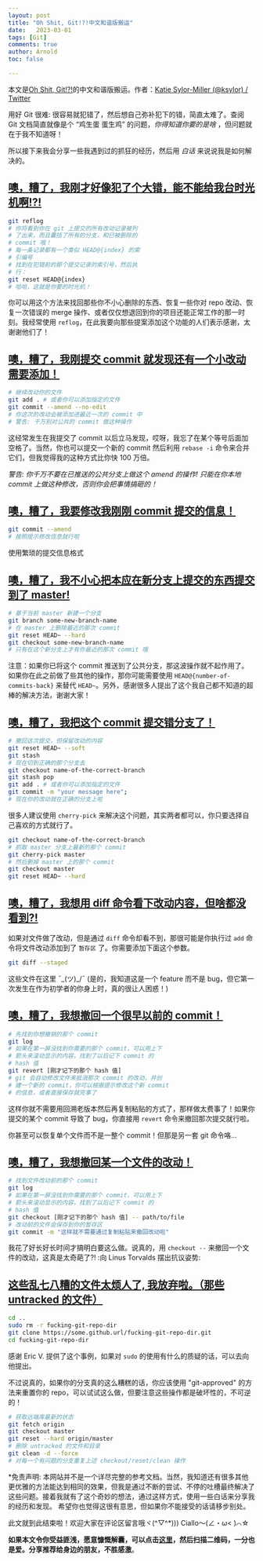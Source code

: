 ```yaml
---
layout: post
title: "Oh Shit, Git!?!中文和谐版搬运"
date:   2023-03-01
tags: [Git]
comments: true
author: Arnold
toc: false

---
```


本文是[Oh Shit, Git!?!](https://ohshitgit.com/en)的中文和谐版搬运。作者：[Katie Sylor-Miller (@ksylor) / Twitter](https://twitter.com/ksylor)

<!-- more -->

用好 Git 很难: 很容易就犯错了，然后想自己弥补犯下的错，简直太难了。查阅 Git 文档简直就像是个 “鸡生蛋 蛋生鸡” 的问题，*你得知道你要的是啥* ，但问题就在于我不知道呀！

所以接下来我会分享一些我遇到过的抓狂的经历，然后用 *白话* 来说说我是如何解决的。

## [噢，糟了，我刚才好像犯了个大错，能不能给我台时光机啊!?!](https://dangitgit.com/zh#magic-time-machine)

```bash
git reflog
# 你将看到你在 git 上提交的所有改动记录被列
# 了出来，而且囊括了所有的分支，和已被删除的
# commit 哦！
# 每一条记录都有一个类似 HEAD@{index} 的索
# 引编号
# 找到在犯错前的那个提交记录的索引号，然后执
# 行：
git reset HEAD@{index}
# 哈哈，这就是你要的时光机！
```

你可以用这个方法来找回那些你不小心删除的东西、恢复一些你对 repo 改动、恢复一次错误的 merge 操作、或者仅仅想退回到你的项目还能正常工作的那一时刻。我经常使用 `reflog`，在此我要向那些提案添加这个功能的人们表示感谢，太谢谢他们了！

## [噢，糟了，我刚提交 commit 就发现还有一个小改动需要添加！](https://dangitgit.com/zh#change-last-commit)

```bash
# 继续改动你的文件
git add . # 或者你可以添加指定的文件
git commit --amend --no-edit
# 你这次的改动会被添加进最近一次的 commit 中
# 警告: 千万别对公共的 commit 做这种操作
```

这经常发生在我提交了 commit 以后立马发现，哎呀，我忘了在某个等号后面加空格了。当然，你也可以提交一个新的 commit 然后利用 `rebase -i` 命令来合并它们，但我觉得我的这种方式比你快 100 万倍。

*警告: 你千万不要在已推送的公共分支上做这个 amend 的操作! 只能在你本地 commit 上做这种修改，否则你会把事情搞砸的！*

## [噢，糟了，我要修改我刚刚 commit 提交的信息！](https://dangitgit.com/zh#change-last-commit-message)

```bash
git commit --amend
# 按照提示修改信息就行啦
```

使用繁琐的提交信息格式

## [噢，糟了，我不小心把本应在新分支上提交的东西提交到了 master!](https://dangitgit.com/zh#accidental-commit-master)

```bash
# 基于当前 master 新建一个分支
git branch some-new-branch-name
# 在 master 上删除最近的那次 commit
git reset HEAD~ --hard
git checkout some-new-branch-name
# 只有在这个新分支上才有你最近的那次 commit 哦
```

注意：如果你已将这个 commit 推送到了公共分支，那这波操作就不起作用了。如果你在此之前做了些其他的操作，那你可能需要使用 `HEAD@{number-of-commits-back}` 来替代 `HEAD~`。另外，感谢很多人提出了这个我自己都不知道的超棒的解决方法，谢谢大家！

## [噢，糟了，我把这个 commit 提交错分支了！](https://dangitgit.com/zh#accidental-commit-wrong-branch)

```bash
# 撤回这次提交，但保留改动的内容
git reset HEAD~ --soft
git stash
# 现在切到正确的那个分支去
git checkout name-of-the-correct-branch
git stash pop
git add . # 或者你可以添加指定的文件
git commit -m "your message here";
# 现在你的改动就在正确的分支上啦
```

很多人建议使用 `cherry-pick` 来解决这个问题，其实两者都可以，你只要选择自己喜欢的方式就行了。

```bash
git checkout name-of-the-correct-branch
# 抓取 master 分支上最新的那个 commit
git cherry-pick master
# 然后删掉 master 上的那个 commit
git checkout master
git reset HEAD~ --hard
```

## [噢，糟了，我想用 diff 命令看下改动内容，但啥都没看到?!](https://dangitgit.com/zh#dude-wheres-my-diff)

如果对文件做了改动，但是通过 `diff` 命令却看不到，那很可能是你执行过 `add` 命令将文件改动添加到了 `暂存区` 了。你需要添加下面这个参数。

```bash
git diff --staged
```

这些文件在这里 ¯\_(ツ)_/¯ (是的，我知道这是一个 feature 而不是 bug，但它第一次发生在作为初学者的你身上时，真的很让人困惑！)

## [噢，糟了，我想撤回一个很早以前的 commit！](https://dangitgit.com/zh#undo-a-commit)

```bash
# 先找到你想撤销的那个 commit
git log
# 如果在第一屏没找到你需要的那个 commit，可以用上下
# 箭头来滚动显示的内容，找到了以后记下 commit 的
# hash 值
git revert [刚才记下的那个 hash 值]
# git 会自动修改文件来抵消那次 commit 的改动，并创
# 建一个新的 commit，你可以根据提示修改这个新 commit
# 的信息，或者直接保存就完事了
```

这样你就不需要用回溯老版本然后再复制粘贴的方式了，那样做太费事了！如果你提交的某个 commit 导致了 bug，你直接用 `revert` 命令来撤回那次提交就行啦。

你甚至可以恢复单个文件而不是一整个 commit！但那是另一套 git 命令咯...

## [噢，糟了，我想撤回某一个文件的改动！](https://dangitgit.com/zh#undo-a-file)

```bash
# 找到文件改动前的那个 commit
git log
# 如果在第一屏没找到你需要的那个 commit，可以用上下
# 箭头来滚动显示的内容，找到了以后记下 commit 的
# hash 值
git checkout [刚才记下的那个 hash 值] -- path/to/file
# 改动前的文件会保存到你的暂存区
git commit -m "这样就不需要通过复制粘贴来撤回改动啦"
```

我花了好长好长时间才搞明白要这么做。说真的，用 `checkout --` 来撤回一个文件的改动，这真是太奇葩了?! :向 Linus Torvalds 摆出抗议姿势:

## [这些乱七八糟的文件太烦人了, 我放弃啦。（那些 untracked 的文件）](https://dangitgit.com/zh#fuck-this-noise)

```bash
cd ..
sudo rm -r fucking-git-repo-dir
git clone https://some.github.url/fucking-git-repo-dir.git
cd fucking-git-repo-dir
```

感谢 Eric V. 提供了这个事例，如果对 `sudo` 的使用有什么的质疑的话，可以去向他提出。

不过说真的，如果你的分支真的这么糟糕的话，你应该使用 "git-approved" 的方法来重置你的 repo，可以试试这么做，但要注意这些操作都是破坏性的，不可逆的！

```bash
# 获取远端库最新的状态
git fetch origin
git checkout master
git reset --hard origin/master
# 删除 untracked 的文件和目录
git clean -d --force
# 对每一个有问题的分支重复上述 checkout/reset/clean 操作
```

*免责声明: 本网站并不是一个详尽完整的参考文档。当然，我知道还有很多其他更优雅的方法能达到相同的效果，但我是通过不断的尝试、不停的吐槽最终解决了这些问题。接着我就有了这个奇妙的想法，通过这样方式，使用一些白话来分享我的经历和发现。 希望你也觉得这很有意思，但如果你不能接受的话请移步别处。

此文就到此结束啦！欢迎大家在评论区留言哦ヾ(^▽^*)))
Ciallo～(∠・ω< )⌒☆

**如果本文令你受益匪浅，愿意慷慨解囊，可以点击[这里](https://arnold117.github.io/likes/)，然后扫描二维码，一分也是爱。分享推荐给身边的朋友，不胜感激**。